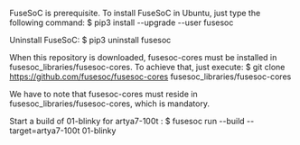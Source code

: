 FuseSoC is prerequisite. To install FuseSoC in Ubuntu, just type the following command:
$ pip3 install --upgrade --user fusesoc

Uninstall FuseSoC:
$ pip3 uninstall fusesoc

When this repository is downloaded, fusesoc-cores must be installed in
fusesoc_libraries/fusesoc-cores. To achieve that, just execute:
$ git clone https://github.com/fusesoc/fusesoc-cores fusesoc_libraries/fusesoc-cores

We have to note that fusesoc-cores must reside in fusesoc_libraries/fusesoc-cores,
which is mandatory.

Start a build of 01-blinky for artya7-100t :
$ fusesoc run --build --target=artya7-100t 01-blinky
